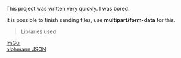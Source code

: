This project was written very quickly. I was bored.

It is possible to finish sending files, use **multipart/form-data** for this.

> Libraries used

[ImGui](https://github.com/ocornut/imgui)  
[nlohmann JSON](https://github.com/nlohmann/json)
